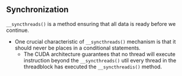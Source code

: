 ## Synchronization
`__syncthreads()` is a method ensuring that all data is ready before we continue.
- One crucial characteristic of `__syncthreads()` mechanism is that it should never be places in a conditional statements.
    - The CUDA architecture guarantees that no thread will execute instruction beyond the `__syncthreads()` util every thread in the threadblock has executed the `__syncthreadis()` method.
